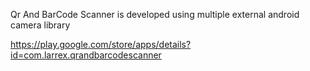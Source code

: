 Qr And BarCode Scanner is developed using multiple external android camera library

https://play.google.com/store/apps/details?id=com.larrex.qrandbarcodescanner